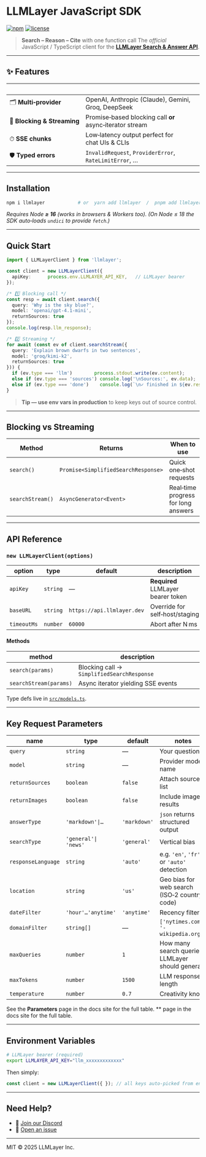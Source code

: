 # LLMLayer JavaScript SDK

[![npm](https://img.shields.io/npm/v/llmlayer?color=blue)](https://www.npmjs.com/package/llmlayer)
[![license](https://img.shields.io/npm/l/llmlayer.svg)](LICENSE)

> **Search – Reason – Cite** with one function call
> The *official* JavaScript / TypeScript client for the **[LLMLayer Search & Answer API](https://llmlayer.ai)**.

---

## ✨ Features

|                             |                                                          |
| --------------------------- | -------------------------------------------------------- |
| 🗂 **Multi‑provider**       | OpenAI, Anthropic (Claude), Gemini, Groq, DeepSeek       |
| 🔄 **Blocking & Streaming** | Promise‑based blocking call **or** async‑iterator stream |
| ⏱ **SSE chunks**            | Low‑latency output perfect for chat UIs & CLIs           |
| 🛡 **Typed errors**         | `InvalidRequest`, `ProviderError`, `RateLimitError`, …   |

---

## Installation

```bash
npm i llmlayer            # or  yarn add llmlayer  /  pnpm add llmlayer
```

*Requires Node **≥ 16** (works in browsers & Workers too).*
*(On Node ≤ 18 the SDK auto‑loads `undici` to provide `fetch`.)*

---

## Quick Start

```ts
import { LLMLayerClient } from 'llmlayer';

const client = new LLMLayerClient({
  apiKey:      process.env.LLMLAYER_API_KEY,   // LLMLayer bearer
});

/* 1️⃣ Blocking call */
const resp = await client.search({
  query: 'Why is the sky blue?',
  model: 'openai/gpt‑4.1‑mini',
  returnSources: true
});
console.log(resp.llm_response);

/* 2️⃣ Streaming */
for await (const ev of client.searchStream({
  query: 'Explain brown dwarfs in two sentences',
  model: 'groq/kimi-k2',
  returnSources: true
})) {
  if (ev.type === 'llm')        process.stdout.write(ev.content);
  else if (ev.type === 'sources') console.log('\nSources:', ev.data);
  else if (ev.type === 'done')    console.log(`\n✓ finished in ${ev.response_time}s`);
}
```

> **Tip — use env vars in production** to keep keys out of source control.

---

## Blocking vs Streaming

| Method           | Returns                             | When to use                         |
| ---------------- | ----------------------------------- | ----------------------------------- |
| `search()`       | `Promise<SimplifiedSearchResponse>` | Quick one‑shot requests             |
| `searchStream()` | `AsyncGenerator<Event>`             | Real‑time progress for long answers |

---

## API Reference

### `new LLMLayerClient(options)`

| option        | type          | default                    | description                        |
| ------------- | ------------- | -------------------------- | ---------------------------------- |
| `apiKey`      | `string`      | —                          | **Required** LLMLayer bearer token |
| `baseURL`     | `string`      | `https://api.llmlayer.dev` | Override for self‑host/staging     |
| `timeoutMs`   | `number`      | `60000`                    | Abort after N ms                   |

#### Methods

| method                 | description                                |
| ---------------------- | ------------------------------------------ |
| `search(params)`       | Blocking call → `SimplifiedSearchResponse` |
| `searchStream(params)` | Async iterator yielding SSE events         |

Type defs live in [`src/models.ts`](./src/models.ts).

---

## Key Request Parameters

| name               | type                 | default      | notes                                            |
| ------------------ | -------------------- | ------------ | ------------------------------------------------ |
| `query`            | `string`             | —            | Your question                                    |
| `model`            | `string`             | —            | Provider model name                              |
| `returnSources`    | `boolean`            | `false`      | Attach sources list                              |
| `returnImages`     | `boolean`            | `false`      | Include image results                            |
| `answerType`       | `'markdown'\|…`      | `'markdown'` | `json` returns structured output                 |
| `searchType`       | `'general'\| 'news'` | `'general'`  | Vertical bias                                    |
| `responseLanguage` | `string`             | `'auto'`     | e.g. `'en'`, `'fr'`, or `'auto'` detection       |
| `location`         | `string`             | `'us'`       | Geo bias for web search (ISO‑2 country code)     |
| `dateFilter`       | `'hour'…'anytime'`   | `'anytime'`  | Recency filter                                   |
| `domainFilter`     | `string[]`           | —            | `['nytimes.com', '-wikipedia.org']`              |
| `maxQueries`       | `number`             | `1`          | How many search queries LLMLayer should generate |
| `maxTokens`        | `number`             | `1500`       | LLM response length                              |
| `temperature`      | `number`             | `0.7`        | Creativity knob                                  |

See the **Parameters** page in the docs site for the full table.
\*\* page in the docs site for the full table.

---

## Environment Variables

```bash
# LLMLayer bearer (required)
export LLMLAYER_API_KEY="llm_xxxxxxxxxxxxx"
```

Then simply:

```ts
const client = new LLMLayerClient({ }); // all keys auto‑picked from env
```

---

## Need Help?

* 💬 [Join our Discord](https://discord.gg/EqQF4cjTq5)
* 🐛 [Open an issue](https://github.com/YassKhazzan/llmlayer_js/issues)

---

MIT © 2025 LLMLayer Inc.
